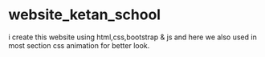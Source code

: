 # website_ketan_school
i create this website using html,css,bootstrap &amp; js and here we also used in most section css animation for better look.
